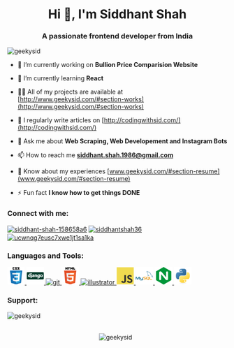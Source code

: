 <h1 align="center">Hi 👋, I'm Siddhant Shah</h1>
<h3 align="center">A passionate frontend developer from India</h3>

<p align="left"> <img src="https://komarev.com/ghpvc/?username=geekysid&label=Profile%20views&color=0e75b6&style=flat" alt="geekysid" /> </p>

- 🔭 I’m currently working on **Bullion Price Comparision Website**

- 🌱 I’m currently learning **React**

- 👨‍💻 All of my projects are available at [http://www.geekysid.com/#section-works](http://www.geekysid.com/#section-works)

- 📝 I regularly write articles on [http://codingwithsid.com/](http://codingwithsid.com/)

- 💬 Ask me about **Web Scraping, Web Developement and Instagram Bots**

- 📫 How to reach me **siddhant.shah.1986@gmail.com**

- 📄 Know about my experiences [www.geekysid.com/#section-resume](www.geekysid.com/#section-resume)

- ⚡ Fun fact **I know how to get things DONE**

<h3 align="left">Connect with me:</h3>
<p align="left">
<a href="https://linkedin.com/in/siddhant-shah-158658a6" target="blank"><img align="center" src="https://cdn.jsdelivr.net/npm/simple-icons@3.0.1/icons/linkedin.svg" alt="siddhant-shah-158658a6" height="30" width="40" /></a>
<a href="https://instagram.com/siddhantshah36" target="blank"><img align="center" src="https://cdn.jsdelivr.net/npm/simple-icons@3.0.1/icons/instagram.svg" alt="siddhantshah36" height="30" width="40" /></a>
<a href="https://www.youtube.com/c/ucwnqg7eusc7xwe1jt1sa1ka" target="blank"><img align="center" src="https://cdn.jsdelivr.net/npm/simple-icons@3.0.1/icons/youtube.svg" alt="ucwnqg7eusc7xwe1jt1sa1ka" height="30" width="40" /></a>
</p>

<h3 align="left">Languages and Tools:</h3>
<p align="left"> <a href="https://www.w3schools.com/css/" target="_blank"> <img src="https://raw.githubusercontent.com/devicons/devicon/master/icons/css3/css3-original-wordmark.svg" alt="css3" width="40" height="40"/> </a> <a href="https://www.djangoproject.com/" target="_blank"> <img src="https://raw.githubusercontent.com/devicons/devicon/master/icons/django/django-original.svg" alt="django" width="40" height="40"/> </a> <a href="https://git-scm.com/" target="_blank"> <img src="https://www.vectorlogo.zone/logos/git-scm/git-scm-icon.svg" alt="git" width="40" height="40"/> </a> <a href="https://www.w3.org/html/" target="_blank"> <img src="https://raw.githubusercontent.com/devicons/devicon/master/icons/html5/html5-original-wordmark.svg" alt="html5" width="40" height="40"/> </a> <a href="https://www.adobe.com/in/products/illustrator.html" target="_blank"> <img src="https://www.vectorlogo.zone/logos/adobe_illustrator/adobe_illustrator-icon.svg" alt="illustrator" width="40" height="40"/> </a> <a href="https://developer.mozilla.org/en-US/docs/Web/JavaScript" target="_blank"> <img src="https://raw.githubusercontent.com/devicons/devicon/master/icons/javascript/javascript-original.svg" alt="javascript" width="40" height="40"/> </a> <a href="https://www.mysql.com/" target="_blank"> <img src="https://raw.githubusercontent.com/devicons/devicon/master/icons/mysql/mysql-original-wordmark.svg" alt="mysql" width="40" height="40"/> </a> <a href="https://www.nginx.com" target="_blank"> <img src="https://raw.githubusercontent.com/devicons/devicon/master/icons/nginx/nginx-original.svg" alt="nginx" width="40" height="40"/> </a> <a href="https://www.python.org" target="_blank"> <img src="https://raw.githubusercontent.com/devicons/devicon/master/icons/python/python-original.svg" alt="python" width="40" height="40"/> </a> </p>

<h3 align="left">Support:</h3>
<p><a href="https://www.buymeacoffee.com/geekysid"> <img align="left" src="https://cdn.buymeacoffee.com/buttons/v2/default-yellow.png" height="50" width="210" alt="geekysid" /></a></p><br><br>

<p><img align="center" src="https://github-readme-stats.vercel.app/api/top-langs?username=geekysid&show_icons=true&locale=en&layout=compact" alt="geekysid" /></p>

